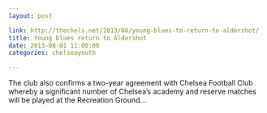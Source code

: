 ```yaml
---
layout: post

link: http://thechels.net/2013/08/young-blues-to-return-to-aldershot/
title: Young blues return to Aldershot
date: 2013-08-01 11:00:00
categories: chelseayouth

---
```


<P>The club also confirms a two-year agreement with Chelsea Football Club whereby a 
significant number of Chelsea’s academy and reserve matches will be played at the Recreation Ground...</p>
